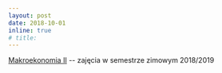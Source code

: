 ```yaml
---
layout: post
date: 2018-10-01
inline: true
# title:
---
```


<a href="{{ '/teaching/makroekonomia2/' | prepend: site.baseurl | prepend: site.url }}">Makroekonomia II</a> -- zajęcia w semestrze zimowym 2018/2019
